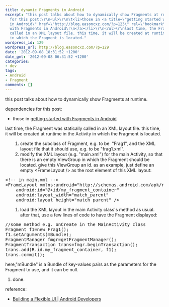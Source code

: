 ```yaml
---
title: dynamic Fragments in Android
excerpt: "this post talks about how to dynamically show Fragments at runtime.\r\n\r\ndependencies
  for this post:\r\n<ul>\r\n\t<li>those in <a title=\"getting started with Fragments
  in Android\" href=\"http://blog.easoncxz.com/?p=123\" rel=\"bookmark\">getting started
  with Fragments in Android\r\n</a></li>\r\n</ul>\r\nlast time, the Fragment was statically
  called in an XML layout file. this time, it will be created at runtime in the Activity
  in which the Fragment is located."
wordpress_id: 129
wordpress_url: http://blog.easoncxz.com/?p=129
date: '2012-09-08 18:31:52 +1200'
date_gmt: '2012-09-08 06:31:52 +1200'
categories:
- dev
tags:
- Android
- Fragment
comments: []
---
```

<p>this post talks about how to dynamically show Fragments at runtime.</p>
<p>dependencies for this post:</p>
<ul>
<li>those in <a title="getting started with Fragments in Android" href="http://blog.easoncxz.com/?p=123" rel="bookmark">getting started with Fragments in Android<br />
</a></li>
</ul>
<p>last time, the Fragment was statically called in an XML layout file. this time, it will be created at runtime in the Activity in which the Fragment is located.<a id="more"></a><a id="more-129"></a></p>
<ol>
<ol>
<li>create the subclass of Fragment, e.g. to be  "Frag1", and the XML layout file that it should use, e.g. to be "frag1.xml".</li>
<li>modify the XML layout (e.g. "main.xml") for the main Activity, so that there is an empty ViewGroup in which the Fragment should be located. give this ViewGroup an id. as an example, just define an empty &lt;FrameLayout /&gt; as the root element of this XML layout:</li>
</ol>
</ol>
<pre>&lt;!-- in main.xml --&gt;
&lt;FrameLayout xmlns:android="http://schemas.android.com/apk/res/android"
    android:id="@+id/my_fragment_container"
    android:layout_width="match_parent"
    android:layout_height="match_parent" /&gt;</pre>
<ol>
<ol>
<li>load the XML layout in the main Activity class's method as usual. after that, use a few lines of code to have the Fragment displayed:</li>
</ol>
</ol>
<pre>//some method e.g. onCreate in the MainActivity class
Fragment f1=new Frag1();
f1.setArguments(mBundle);
FragmentManager fmgr=getFragmentManager();
FragmentTransaction trans=fmgr.beginTransaction();
trans.add(R.id.my_fragment_container, f1);
trans.commit();</pre>
<p>here,"mBundle" is a Bundle of key-values pairs as the parameters for the Fragment to use, and it can be null.</p>
<ol>
<li>done.</li>
</ol>
<p>reference:</p>
<ul>
<li><a href="http://developer.android.com/training/basics/fragments/fragment-ui.html">Building a Flexible UI | Android Developers</a></li>
</ul>
